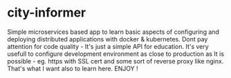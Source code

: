 # city-informer
Simple microservices based app to learn basic aspects of configuring and deploying distributed applications with docker &amp; kubernetes.
  Dont pay attention for code quality - It's just a simple API for education.
 It's very usefull to configure development environment as close to production as It is possible - eg. https with SSL cert and some sort of reverse proxy like nginx. That's what I want also to learn here. ENJOY !
